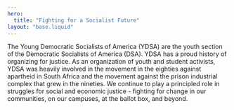 ```yaml
---
hero:
  title: "Fighting for a Socialist Future"
layout: "base.liquid"
---
```


The Young Democratic Socialists of America (YDSA) are the youth section of the Democratic Socialists of America (DSA). YDSA has a proud history of organizing for justice. As an organization of youth and student activists, YDSA was heavily involved in the movement in the eighties against apartheid in South Africa and the movement against the prison industrial complex that grew in the nineties. We continue to play a principled role in struggles for social and economic justice - fighting for change in our communities, on our campuses, at the ballot box, and beyond.